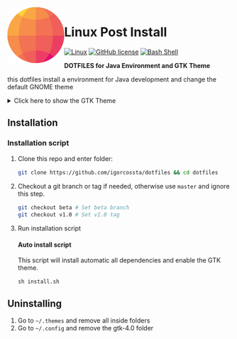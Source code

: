 <img src="icon.svg" alt="Linux Post Install" width="128" align="left"/>

# Linux Post Install

[![Linux](https://svgshare.com/i/Zhy.svg)](https://svgshare.com/i/Zhy.svg)
[![GitHub license](https://img.shields.io/github/license/Naereen/StrapDown.js.svg)](https://github.com/Naereen/StrapDown.js/blob/master/LICENSE)
[![Bash Shell](https://badges.frapsoft.com/bash/v1/bash.png?v=103)](https://github.com/ellerbrock/open-source-badges/)
<br>

**DOTFILES for Java Environment and GTK Theme**

this dotfiles install a environment for Java development and change the default GNOME theme

<details>
<summary>Click here to show the GTK Theme</summary>
<img src="https://images.pling.com/img/00/00/32/24/44/1891521/nephrite-gtk-theme-g1086.png" alt="Linux Post Install" align="left"/>
</details>

## Installation

### Installation script

1. Clone this repo and enter folder:

   ```sh
   git clone https://github.com/igorcossta/dotfiles && cd dotfiles
   ```

2. Checkout a git branch or tag if needed, otherwise use `master` and ignore this step.

   ```sh
   git checkout beta # Set beta branch
   git checkout v1.0 # Set v1.0 tag
   ```

3. Run installation script

   #### Auto install script

   This script will install automatic all dependencies and enable the GTK theme.

   ```
   sh install.sh
   ```

## Uninstalling

1. Go to `~/.themes` and remove all inside folders
2. Go to `~/.config` and remove the gtk-4.0 folder
